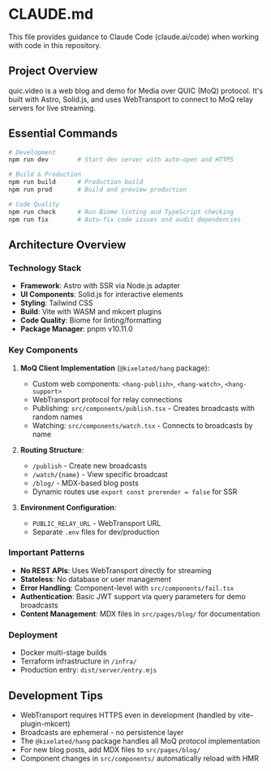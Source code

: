 # CLAUDE.md

This file provides guidance to Claude Code (claude.ai/code) when working with code in this repository.

## Project Overview

quic.video is a web blog and demo for Media over QUIC (MoQ) protocol. It's built with Astro, Solid.js, and uses WebTransport to connect to MoQ relay servers for live streaming.

## Essential Commands

```bash
# Development
npm run dev        # Start dev server with auto-open and HTTPS

# Build & Production
npm run build      # Production build
npm run prod       # Build and preview production

# Code Quality
npm run check      # Run Biome linting and TypeScript checking
npm run fix        # Auto-fix code issues and audit dependencies
```

## Architecture Overview

### Technology Stack
- **Framework**: Astro with SSR via Node.js adapter
- **UI Components**: Solid.js for interactive elements
- **Styling**: Tailwind CSS
- **Build**: Vite with WASM and mkcert plugins
- **Code Quality**: Biome for linting/formatting
- **Package Manager**: pnpm v10.11.0

### Key Components

1. **MoQ Client Implementation** (`@kixelated/hang` package):
   - Custom web components: `<hang-publish>`, `<hang-watch>`, `<hang-support>`
   - WebTransport protocol for relay connections
   - Publishing: `src/components/publish.tsx` - Creates broadcasts with random names
   - Watching: `src/components/watch.tsx` - Connects to broadcasts by name

2. **Routing Structure**:
   - `/publish` - Create new broadcasts
   - `/watch/{name}` - View specific broadcast
   - `/blog/` - MDX-based blog posts
   - Dynamic routes use `export const prerender = false` for SSR

3. **Environment Configuration**:
   - `PUBLIC_RELAY_URL` - WebTransport URL
   - Separate `.env` files for dev/production

### Important Patterns

- **No REST APIs**: Uses WebTransport directly for streaming
- **Stateless**: No database or user management
- **Error Handling**: Component-level with `src/components/fail.tsx`
- **Authentication**: Basic JWT support via query parameters for demo broadcasts
- **Content Management**: MDX files in `src/pages/blog/` for documentation

### Deployment

- Docker multi-stage builds
- Terraform infrastructure in `/infra/`
- Production entry: `dist/server/entry.mjs`

## Development Tips

- WebTransport requires HTTPS even in development (handled by vite-plugin-mkcert)
- Broadcasts are ephemeral - no persistence layer
- The `@kixelated/hang` package handles all MoQ protocol implementation
- For new blog posts, add MDX files to `src/pages/blog/`
- Component changes in `src/components/` automatically reload with HMR
